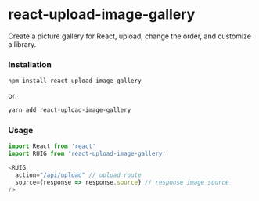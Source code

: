 # react-upload-image-gallery

Create a picture gallery for React, upload, change the order, and customize a library.

### Installation 
```bash
npm install react-upload-image-gallery
```

or:
```bash
yarn add react-upload-image-gallery
```


### Usage
```javascript
import React from 'react'
import RUIG from 'react-upload-image-gallery'

<RUIG
  action="/api/upload" // upload route
  source={response => response.source} // response image source
/>
```